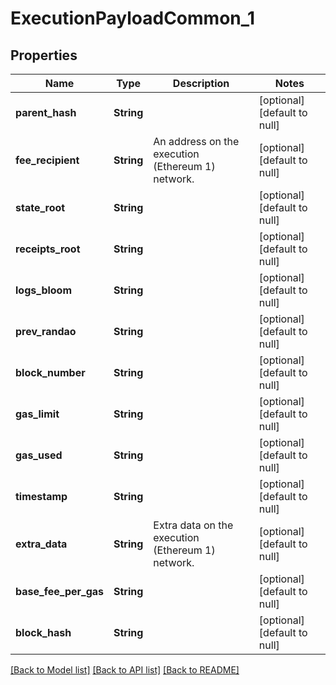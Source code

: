 # ExecutionPayloadCommon_1
## Properties

| Name | Type | Description | Notes |
|------------ | ------------- | ------------- | -------------|
| **parent\_hash** | **String** |  | [optional] [default to null] |
| **fee\_recipient** | **String** | An address on the execution (Ethereum 1) network. | [optional] [default to null] |
| **state\_root** | **String** |  | [optional] [default to null] |
| **receipts\_root** | **String** |  | [optional] [default to null] |
| **logs\_bloom** | **String** |  | [optional] [default to null] |
| **prev\_randao** | **String** |  | [optional] [default to null] |
| **block\_number** | **String** |  | [optional] [default to null] |
| **gas\_limit** | **String** |  | [optional] [default to null] |
| **gas\_used** | **String** |  | [optional] [default to null] |
| **timestamp** | **String** |  | [optional] [default to null] |
| **extra\_data** | **String** | Extra data on the execution (Ethereum 1) network. | [optional] [default to null] |
| **base\_fee\_per\_gas** | **String** |  | [optional] [default to null] |
| **block\_hash** | **String** |  | [optional] [default to null] |

[[Back to Model list]](../README.md#documentation-for-models) [[Back to API list]](../README.md#documentation-for-api-endpoints) [[Back to README]](../README.md)

